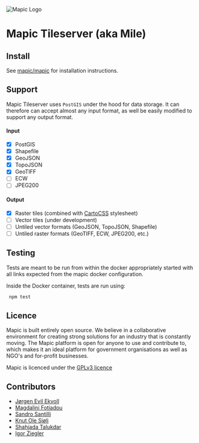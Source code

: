 ![Mapic Logo](https://cloud.githubusercontent.com/assets/2197944/19607635/5c434458-97cb-11e6-941b-e74e83b385ba.png)

# Mapic Tileserver (aka Mile)


## Install
See [mapic/mapic](https://github.com/mapic/mapic) for installation instructions.

## Support
Mapic Tileserver uses `PostGIS` under the hood for data storage. It can therefore can accept almost any input format, as well be easily modified to support any output format.

#### Input 
- [x] PostGIS
- [x] Shapefile
- [x] GeoJSON
- [x] TopoJSON
- [x] GeoTIFF
- [ ] ECW
- [ ] JPEG200

#### Output
- [x] Raster tiles (combined with [CartoCSS](https://carto.com/docs/carto-engine/cartocss/) stylesheet)
- [ ] Vector tiles (under development)
- [ ] Untiled vector formats (GeoJSON, TopoJSON, Shapefile)
- [ ] Untiled raster formats (GeoTIFF, ECW, JPEG200, etc.)

## Testing

Tests are meant to be run from within the docker appropriately
started with all links expected from the mapic docker
configuration.

Inside the Docker container, tests are run using:

```sh
 npm test
````


## Licence
Mapic is built entirely open source. We believe in a collaborative environment for creating strong solutions for an industry that is constantly moving. The Mapic platform is open for anyone to use and contribute to, which makes it an ideal platform for government organisations as well as NGO's and for-profit businesses.

Mapic is licenced under the [GPLv3 licence](https://github.com/mapic/mapic/blob/master/LICENCE.md)

## Contributors
- [Jørgen Evil Ekvoll](https://github.com/jorgenevil)
- [Magdalini Fotiadou](https://github.com/mft74)
- [Sandro Santilli](https://github.com/strk)
- [Knut Ole Sjøli](https://github.com/knutole)
- [Shahjada Talukdar](https://github.com/destromas1)
- [Igor Ziegler](https://github.com/igorziegler)
